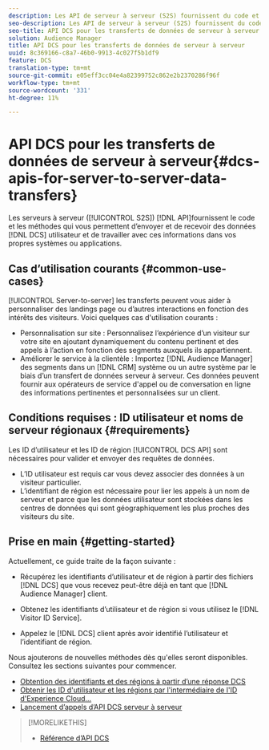 ```yaml
---
description: Les API de serveur à serveur (S2S) fournissent du code et des méthodes qui vous permettent d’envoyer et de recevoir des données utilisateur DCS et de travailler avec ces informations sur vos propres systèmes ou applications.
seo-description: Les API de serveur à serveur (S2S) fournissent du code et des méthodes qui vous permettent d’envoyer et de recevoir des données utilisateur DCS et de travailler avec ces informations sur vos propres systèmes ou applications.
seo-title: API DCS pour les transferts de données de serveur à serveur
solution: Audience Manager
title: API DCS pour les transferts de données de serveur à serveur
uuid: 8c369166-c8a7-46b0-9913-4c027f5b1df9
feature: DCS
translation-type: tm+mt
source-git-commit: e05eff3cc04e4a82399752c862e2b2370286f96f
workflow-type: tm+mt
source-wordcount: '331'
ht-degree: 11%

---
```



# API DCS pour les transferts de données de serveur à serveur{#dcs-apis-for-server-to-server-data-transfers}

Les serveurs à serveur ([!UICONTROL S2S]) [!DNL API]fournissent le code et les méthodes qui vous permettent d’envoyer et de recevoir des données [!DNL DCS] utilisateur et de travailler avec ces informations dans vos propres systèmes ou applications.

## Cas d’utilisation courants {#common-use-cases}

[!UICONTROL Server-to-server] les transferts peuvent vous aider à personnaliser des landings page ou d’autres interactions en fonction des intérêts des visiteurs. Voici quelques cas d&#39;utilisation courants :

* Personnalisation sur site : Personnalisez l’expérience d’un visiteur sur votre site en ajoutant dynamiquement du contenu pertinent et des appels à l’action en fonction des segments auxquels ils appartiennent.
* Améliorer le service à la clientèle : Importez [!DNL Audience Manager] des segments dans un [!DNL CRM] système ou un autre système par le biais d’un transfert de données serveur à serveur. Ces données peuvent fournir aux opérateurs de service d&#39;appel ou de conversation en ligne des informations pertinentes et personnalisées sur un client.

## Conditions requises : ID utilisateur et noms de serveur régionaux {#requirements}

Les ID d’utilisateur et les ID de région [!UICONTROL DCS API] sont nécessaires pour valider et envoyer des requêtes de données.

* L’ID utilisateur est requis car vous devez associer des données à un visiteur particulier.
* L’identifiant de région est nécessaire pour lier les appels à un nom de serveur et parce que les données utilisateur sont stockées dans les centres de données qui sont géographiquement les plus proches des visiteurs du site.

## Prise en main {#getting-started}

Actuellement, ce guide traite de la façon suivante :

* Récupérez les identifiants d’utilisateur et de région à partir des fichiers [!DNL DCS] que vous recevez peut-être déjà en tant que [!DNL Audience Manager] client.

* Obtenez les identifiants d’utilisateur et de région si vous utilisez le [!DNL Visitor ID Service].
* Appelez le [!DNL DCS] client après avoir identifié l’utilisateur et l’identifiant de région.

Nous ajouterons de nouvelles méthodes dès qu&#39;elles seront disponibles. Consultez les sections suivantes pour commencer.

* [Obtention des identifiants et des régions à partir d’une réponse DCS](dcs-aam-ids.md)
* [Obtenir les ID d&#39;utilisateur et les régions par l&#39;intermédiaire de l&#39;ID d&#39;Experience Cloud...](dcs-mcid-ids.md)
* [Lancement d’appels d’API DCS serveur à serveur](dcs-s2s-calls.md)

>[!MORELIKETHIS]
>
>* [Référence d’API DCS ](../../../api/dcs-intro/dcs-api-reference/dcs-api-methods.md)

